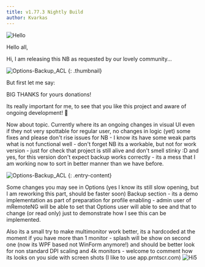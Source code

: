 ```yaml
---
title: v1.77.3 Nightly Build
author: Kvarkas 
---
```


![Hello](https://reklama-no.ru/smiles/hi.gif)

Hello all,

Hi, I am releasing this NB as requested by our lovely community... 

![Options-Backup_ACL](https://img001.prntscr.com/file/img001/Ke3SQeQSSZGCHdOm6ICdnQ.png)
{: .thumbnail}

<!--more-->

But first let me say:

BIG THANKS for yours donations!

Its really important for me, to see that you like this project and aware of ongoing development! 🥇

Now about topic.
Currently where its an ongoing changes in visual UI even if they not very spottable for regular user, no changes in logic (yet) some fixes and please don't rise issues for NB - I know its have some weak parts what is not functional well - don't forget NB its a workable, but not for work version - just for check that project is still alive and don't smell stinky :D and yes, for this version don't expect backup works correctly - its a mess that I am working now to sort in better manner than we have before.

![Options-Backup_ACL](https://img001.prntscr.com/file/img001/Ke3SQeQSSZGCHdOm6ICdnQ.png)
{: .entry-content}

Some changes you may see in Options (yes I know its still slow opening, but I am reworking this part, should be faster soon) Backup section - its a demo implementation as part of preparation for profile enabling - admin user of mRemoteNG will be able to set that Options user will able to see and that to change (or read only) just to demonstrate how I see this can be implemented.

Also its a small try to make multimonitor work better, its a hardcoded at the moment if you have more than 1 monitor - splash will be show on second one (now its WPF based not WinForm anymore!) and should be better look for non standard DPI scaling and 4k monitors - welcome to comment how its looks on you side with screen shots (I like to use app.prntscr.com)
![Hi5](https://reklama-no.ru/smiles/high-five.gif)